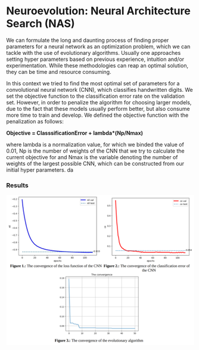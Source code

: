 # Neuroevolution: Neural Architecture Search (NAS)

We can formulate the long and daunting process of finding proper parameters for a neural network
as an optimization problem, which we can tackle with the use of evolutionary algorithms. Usually
one approaches setting hyper parameters based on previous experience, intuition and/or
experimentation. While these methodologies can reap an optimal solution, they can be time and
resource consuming.

In this context we tried to find the most optimal set of parameters for a convolutional neural
network (CNN), which classifies handwritten digits. We set the objective function to the
classification error rate on the validation set. However, in order to penalize the algorithm for
choosing larger models, due to the fact that these models usually perform better, but also consume
more time to train and develop. We defined the objective function with the penalization as follows:

<strong> Objective = ClasssificationError + lambda*(Np/Nmax) </strong>

where lambda is a normalization value, for which we binded the value of 0.01, Np is the number of
weights of the CNN that we try to calculate the current objective for and Nmax is the variable
denoting the number of weights of the largest possible CNN, which can be constructed from our
initial hyper parameters. da

### Results

![alt text](results.png "Title")